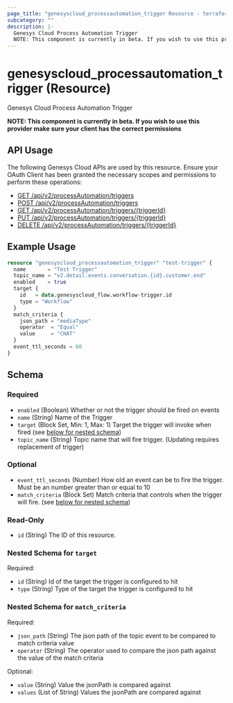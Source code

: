 ```yaml
---
page_title: "genesyscloud_processautomation_trigger Resource - terraform-provider-genesyscloud"
subcategory: ""
description: |-
  Genesys Cloud Process Automation Trigger
  NOTE: This component is currently in beta. If you wish to use this provider make sure your client has the correct permissions
---
```

# genesyscloud_processautomation_trigger (Resource)

Genesys Cloud Process Automation Trigger

**NOTE: This component is currently in beta. If you wish to use this provider make sure your client has the correct permissions**

## API Usage
The following Genesys Cloud APIs are used by this resource. Ensure your OAuth Client has been granted the necessary scopes and permissions to perform these operations:

* [GET /api/v2/processAutomation/triggers](https://developer.genesys.cloud/platform/preview-apis#get-api-v2-processautomation-triggers)
* [POST /api/v2/processAutomation/triggers](https://developer.genesys.cloud/platform/preview-apis#post-api-v2-processautomation-triggers)
* [GET /api/v2/processAutomation/triggers/{triggerId}](https://developer.genesys.cloud/platform/preview-apis#get-api-v2-processautomation-triggers--triggerId-)
* [PUT /api/v2/processAutomation/triggers/{triggerId}](https://developer.genesys.cloud/platform/preview-apis#put-api-v2-processautomation-triggers--triggerId-)
* [DELETE /api/v2/processAutomation/triggers/{triggerId}](https://developer.genesys.cloud/platform/preview-apis#delete-api-v2-processautomation-triggers--triggerId-)

## Example Usage

```terraform
resource "genesyscloud_processautomation_trigger" "test-trigger" {
  name       = "Test Trigger"
  topic_name = "v2.detail.events.conversation.{id}.customer.end"
  enabled    = true
  target {
    id   = data.genesyscloud_flow.workflow-trigger.id
    type = "Workflow"
  }
  match_criteria {
    json_path = "mediaType"
    operator  = "Equal"
    value     = "CHAT"
  }
  event_ttl_seconds = 60
}
```

<!-- schema generated by tfplugindocs -->
## Schema

### Required

- `enabled` (Boolean) Whether or not the trigger should be fired on events
- `name` (String) Name of the Trigger
- `target` (Block Set, Min: 1, Max: 1) Target the trigger will invoke when fired (see [below for nested schema](#nestedblock--target))
- `topic_name` (String) Topic name that will fire trigger. (Updating requires replacement of trigger)

### Optional

- `event_ttl_seconds` (Number) How old an event can be to fire the trigger. Must be an number greater than or equal to 10
- `match_criteria` (Block Set) Match criteria that controls when the trigger will fire. (see [below for nested schema](#nestedblock--match_criteria))

### Read-Only

- `id` (String) The ID of this resource.

<a id="nestedblock--target"></a>
### Nested Schema for `target`

Required:

- `id` (String) Id of the target the trigger is configured to hit
- `type` (String) Type of the target the trigger is configured to hit


<a id="nestedblock--match_criteria"></a>
### Nested Schema for `match_criteria`

Required:

- `json_path` (String) The json path of the topic event to be compared to match criteria value
- `operator` (String) The operator used to compare the json path against the value of the match criteria

Optional:

- `value` (String) Value the jsonPath is compared against
- `values` (List of String) Values the jsonPath are compared against


